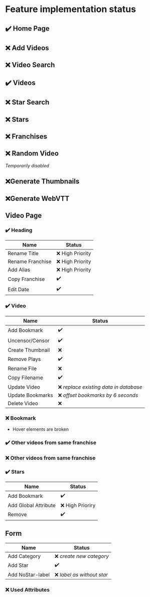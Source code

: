 # Feature implementation status

## :heavy_check_mark: Home Page

## :x: Add Videos

## :x: Video Search

## :heavy_check_mark: Videos

## :x: Star Search

## :x: Stars

## :x: Franchises

## :x: Random Video

_Temporarily disabled_

## :x:Generate Thumbnails

## :x:Generate WebVTT

## Video Page

### :heavy_check_mark: Heading

| Name             | Status             |
| ---------------- | ------------------ |
| Rename Title     | :x: High Priority  |
| Rename Franchise | :x: High Priority  |
| Add Alias        | :x: High Priority  |
| Copy Franchise   | :heavy_check_mark: |
| Edit Date        | :heavy_check_mark: |

### :heavy_check_mark: Video

| Name             | Status                                  |
| ---------------- | --------------------------------------- |
| Add Bookmark     | :heavy_check_mark:                      |
| Uncensor/Censor  | :heavy_check_mark:                      |
| Create Thumbnail | :x:                                     |
| Remove Plays     | :heavy_check_mark:                      |
| Rename File      | :x:                                     |
| Copy Filename    | :heavy_check_mark:                      |
| Update Video     | :x: _replace existing data in database_ |
| Update Bookmarks | :x: _offset bookmarks by 6 seconds_     |
| Delete Video     | :x:                                     |

### :x: Bookmark

-   Hover elements are broken

### :heavy_check_mark: Other videos from same franchise

### :x: Other videos from same franchise

### :heavy_check_mark: Stars

| Name                 | Status             |
| -------------------- | ------------------ |
| Add Bookmark         | :heavy_check_mark: |
| Add Global Attribute | :x: High Prioriry  |
| Remove               | :heavy_check_mark: |

## Form

| Name             | Status                      |
| ---------------- | --------------------------- |
| Add Category     | :x: _create new category_   |
| Add Star         | :heavy_check_mark:          |
| Add NoStar-label | :x: _label as without star_ |

### :x: Used Attributes
